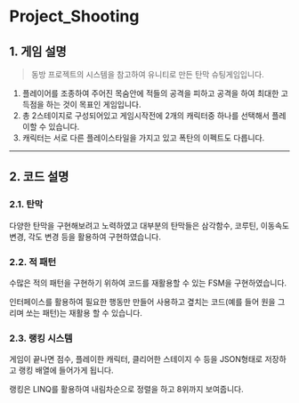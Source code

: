 # Project_Shooting

## 1. 게임 설명
>동방 프로젝트의 시스템을 참고하여 유니티로 만든 탄막 슈팅게임입니다.

1. 플레이어를 조종하여 주어진 목숨안에 적들의 공격을 피하고 공격을 하여 최대한 고득점을 하는 것이 목표인 게임입니다.
2. 총 2스테이지로 구성되어있고 게임시작전에 2개의 캐릭터중 하나를 선택해서 플레이할 수 있습니다.
3. 캐릭터는 서로 다른 플레이스타일을 가지고 있고 폭탄의 이펙트도 다릅니다.

***

## 2. 코드 설명
### 2.1. 탄막
다양한 탄막을 구현해보려고 노력하였고 대부분의 탄막들은 삼각함수, 코루틴, 이동속도 변경, 각도 변경 등을 활용하여 구현하였습니다.

### 2.2. 적 패턴
수많은 적의 패턴을 구현하기 위하여 코드를 재활용할 수 있는 FSM을 구현하였습니다.

인터페이스를 활용하여 필요한 행동만 만들어 사용하고 곂치는 코드(예를 들어 원을 그리며 쏘는 패턴)는 재활용 할 수 있습니다.

### 2.3. 랭킹 시스템
게임이 끝나면 점수, 플레이한 캐릭터, 클리어한 스테이지 수 등을 JSON형태로 저장하고 랭킹 배열에 들어가게 됩니다. 

랭킹은 LINQ를 활용하여 내림차순으로 정렬을 하고 8위까지 보여줍니다.
